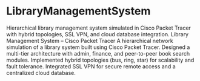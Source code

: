 # LibraryManagementSystem
Hierarchical library management system simulated in Cisco Packet Tracer with hybrid topologies, SSL VPN, and cloud database integration.
Library Management System – Cisco Packet Tracer
A hierarchical network simulation of a library system built using Cisco Packet Tracer.
Designed a multi-tier architecture with admin, finance, and peer-to-peer book search modules.
Implemented hybrid topologies (bus, ring, star) for scalability and fault tolerance.
Integrated SSL VPN for secure remote access and a centralized cloud database.
